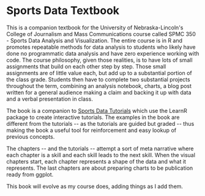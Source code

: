 # Sports Data Textbook

This is a companion textbook for the University of Nebraska-Lincoln's College of Journalism and Mass Communications course called SPMC 350 - Sports Data Analysis and Visualization. The entire course is in R and promotes repeatable methods for data analysis to students who likely have done no programmatic data analysis and have zero experience working with code. The course philosophy, given those realities, is to have lots of small assignments that build on each other step by step. Those small assignments are of little value each, but add up to a substantial portion of the class grade. Students then have to complete two substantial projects throughout the term, combining an analysis notebook, charts, a blog post written for a general audience making a claim and backing it up with data and a verbal presentation in class.

The book is a companion to [Sports Data Tutorials](https://github.com/mattwaite/SportsDataTutorials) which use the LearnR package to create interactive tutorials. The examples in the book are different from the tutorials -- as the tutorials are guided but graded -- thus making the book a useful tool for reinforcement and easy lookup of previous concepts.

The chapters -- and the tutorials -- attempt a sort of meta narrative where each chapter is a skill and each skill leads to the next skill. When the visual chapters start, each chapter represents a shape of the data and what it represents. The last chapters are about preparing charts to be publication ready from ggplot.

This book will evolve as my course does, adding things as I add them.
